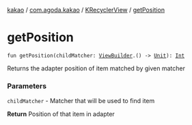 [kakao](../../index.md) / [com.agoda.kakao](../index.md) / [KRecyclerView](index.md) / [getPosition](.)

# getPosition

`fun getPosition(childMatcher: `[`ViewBuilder`](../-view-builder/index.md)`.() -> `[`Unit`](https://kotlinlang.org/api/latest/jvm/stdlib/kotlin/-unit/index.html)`): `[`Int`](https://kotlinlang.org/api/latest/jvm/stdlib/kotlin/-int/index.html)

Returns the adapter position of item matched by given matcher

### Parameters

`childMatcher` - Matcher that will be used to find item

**Return**
Position of that item in adapter

